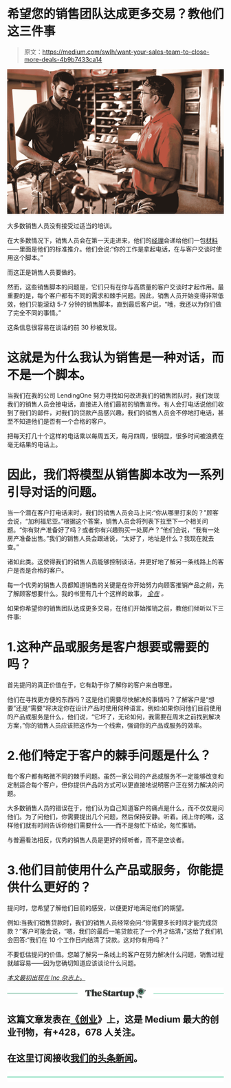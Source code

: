 # 希望您的销售团队达成更多交易？教他们这三件事

> 原文：<https://medium.com/swlh/want-your-sales-team-to-close-more-deals-4b9b7433ca14>

![](img/63a5ac73af418d46b4a6b78f8ce99575.png)

大多数销售人员没有接受过适当的培训。

在大多数情况下，销售人员会在第一天走进来，他们的[经理](https://www.inc.com/bill-green/5-things-you-need-to-have-figured-out-before-you-scale-your-business.html)会递给他们一包[材料](https://www.inc.com/bill-green/if-a-customer-says-your-product-or-service-is-too-expensive-this-is-what-you-should-say.html)——里面是他们的标准推介。他们会说:“你的工作是拿起电话，在与客户交谈时使用这个脚本。”

而这正是销售人员要做的。

然而，这些销售脚本的问题是，它们只有在你与高质量的客户交谈时才起作用。最重要的是，每个客户都有不同的需求和棘手问题。因此，销售人员开始变得非常低效，他们只能滚动 5-7 分钟的销售脚本，直到最后客户说，“哦，我还以为你们做了完全不同的事情。”

这条信息很容易在谈话的前 30 秒被发现。

# 这就是为什么我认为销售是一种对话，而不是一个脚本。

当我们在我的公司 LendingOne 努力寻找如何改进我们的销售团队时，我们发现我们的销售人员会接电话，直接进入他们最初的销售宣传。有人会打电话说他们收到了我们的邮件，对我们的贷款产品感兴趣，我们的销售人员会不停地打电话，甚至不知道他们是否有一个合格的客户。

把每天打几十个这样的电话乘以每周五天，每月四周，很明显，很多时间被浪费在毫无结果的电话上。

# **因此，我们将模型从销售脚本改为一系列引导对话的问题。**

当一个潜在客户打电话来时，我们的销售人员会马上问:“你从哪里打来的？”顾客会说，“加利福尼亚。”根据这个答案，销售人员会将列表下拉至下一个相关问题。“你有财产准备好了吗？或者你有兴趣购买一处房产？”他们会说，“我有一处房产准备出售。”我们的销售人员会跟进说，“太好了，地址是什么？我现在就去查。”

诸如此类。这使得我们的销售人员能够控制谈话，并更好地了解另一条线路上的客户是否是合格的客户。

每一个优秀的销售人员都知道销售的关键是在你开始努力向顾客推销产品之前，先了解顾客想要什么。我的书里有几十个这样的故事， [*全在*](https://www.amazon.com/All-Business-Lessons-Emerging-Entrepreneurs/dp/1633934640/ref=sr_1_1?ie=UTF8&qid=1517958791&sr=8-1&keywords=bill+green+all+in) *。*

如果你希望你的销售团队达成更多交易，在他们开始推销之前，教他们倾听以下三件事:

# 1.这种产品或服务是客户想要或需要的吗？

首先提问的真正价值在于，它有助于你了解你的客户来自哪里。

他们在寻找更方便的东西吗？这是他们需要尽快解决的事情吗？了解客户是“想要”还是“需要”将决定你在设计产品时使用何种语言。例如:如果你问他们目前使用的产品或服务是什么，他们说，“它坏了，无论如何，我需要在周末之前找到解决方案，”你的销售人员应该把这作为一个线索，强调你的产品或服务的效率。

# 2.他们特定于客户的棘手问题是什么？

每个客户都有略微不同的棘手问题。虽然一家公司的产品或服务不一定能够改变和定制适合每个客户，但你提供产品的方式可以更直接地说明客户正在努力解决的问题。

大多数销售人员的错误在于，他们认为自己知道客户的痛点是什么，而不仅仅是问他们。为了问他们，你需要提出几个问题，然后保持安静。听着。闭上你的嘴，这样他们就有时间告诉你他们需要什么——而不是匆忙下结论，匆忙推销。

与普遍看法相反，优秀的销售人员是更好的倾听者，而不是空谈者。

# 3.他们目前使用什么产品或服务，你能提供什么更好的？

提问时，您希望了解他们目前的感受，以便更好地满足他们的期望。

例如:当我们销售贷款时，我们的销售人员经常会问:“你需要多长时间才能完成贷款？”客户可能会说，“嗯，我们的最后一笔贷款花了一个月才结清，”这给了我们机会回答:“我们在 10 个工作日内结清了贷款。这对你有用吗？”

不要低估提问的价值。您越了解另一条线上的客户在努力解决什么问题，销售过程就越容易——因为您确切知道应该谈论什么问题。

[*本文最初出现在 Inc 杂志上。*](https://www.inc.com/bill-green/3-things-salespeople-should-listen-for-to-close-more-deals.html)

[![](img/308a8d84fb9b2fab43d66c117fcc4bb4.png)](https://medium.com/swlh)

## 这篇文章发表在[《创业](https://medium.com/swlh)》上，这是 Medium 最大的创业刊物，有+428，678 人关注。

## 在这里订阅接收[我们的头条新闻](https://growthsupply.com/the-startup-newsletter/)。

[![](img/b0164736ea17a63403e660de5dedf91a.png)](https://medium.com/swlh)